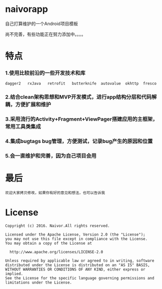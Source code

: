 naivorapp
===========
自己打算维护的一个Android项目模板

尚不完善，有些功能正在努力添加中。。。。

特点
===========
### 1.使用比较前沿的一些开发技术和库

    dagger2   rxJava   retrofit   butterknife  autovalue  okhttp  fresco
    
### 2.结合clean架构思想和MVP开发模式，进行app结构分层和代码解耦，方便扩展和维护
    
### 3.采用流行的Activity+Fragment+ViewPager搭建应用的主框架，常用工具类集成

### 4.集成bugtags bug管理，方便测试，记录bug产生的原因和位置
    
### 5.会一直维护和完善，因为自己项目会用

最后
=========

    欢迎大家拷贝修改，如果你有好的意见和想法，也可以告诉我

License
=========

    Copyright (c) 2016. Naivor.All rights reserved. 

    Licensed under the Apache License, Version 2.0 (the "License");
    you may not use this file except in compliance with the License.
    You may obtain a copy of the License at

      http://www.apache.org/licenses/LICENSE-2.0

    Unless required by applicable law or agreed to in writing, software
    distributed under the License is distributed on an "AS IS" BASIS,
    WITHOUT WARRANTIES OR CONDITIONS OF ANY KIND, either express or implied.
    See the License for the specific language governing permissions and
    limitations under the License.
